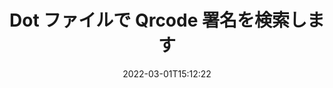 ---
############################# Static ############################
layout: "auto-gen-signature"
date: 2022-03-01T15:12:22
draft: false
operation: Search
signaturetype: Qrcode
fileformat: Dot
productName: .NET
lang: ja
productCode: net
otherformats: pdf doc docx docm dot dotm dotx odt ott rtf xls xlsx xlsm xlsb csv ods ots xltx xltm ppt pptx pps ppsx odp otp potx potm pptm ppsm png jpg bmp gif tiff svg webp wmf
breadcrumb: Search Qrcode signatures at Dot with C#

############################# Head ############################
head_title: "C# の Dot ファイルで Qrcode 署名を検索します"
head_description: "数行のコードを使用して Dot ファイル内の Qrcode 署名を検索するには、.NET を使用します。"

############################# Header ############################
title: "Dot ファイルで Qrcode 署名を検索します"
description: ".NET ネイティブ API により、署名済みの Dot ファイルで Qrcode 署名を検索できます。数行のコードを使用して、Dot ドキュメント内で高度な電子署名検索を実行します。"
bg_image: "https://cms.admin.containerize.com/templates/aspose/App_Themes/V3/images/bg/header1.png"
bg_overlay: false
button:
    enable: true

############################# SubMenu ############################
submenu:
    enable: true

    left:
        img_alt: "GroupDocs.Signature for .NET"
        image: "https://cms.admin.containerize.com/templates/groupdocs/images/product-logos/90x90-noborder/groupdocsature-net.png"
        product: "GroupDocs.Signature"
        platform: ".NET"



############################# About ############################
about:
    enable: true
    title: "GroupDocs.Signature for .NET API について"
    content: |
        [GroupDocs.Signature for .NET](https://products.groupdocs.com/signature/net/) は、テキスト、画像、デジタル証明書、バーコード、QR コード、スタンプ、メタデータなどのさまざまな署名タイプを使用してドキュメントを処理するための .NET API を提供します。ユーザーは、PDF、MS Word ドキュメント、MS Excel ワークブック、MS PowerPoint プレゼンテーション、Adobe Photoshop ファイル、およびさまざまな画像形式内の電子署名を追加、削除、更新、検証、または検索でき、必要に応じて署名プロパティをカスタマイズするための追加サポートを利用できます。
    

############################# Steps ############################
steps:
    enable: true
    title_left: "Dot で Qrcode 署名を検索する方法"
    content_left: |
        [GroupDocs.Signature for .NET](https://products.groupdocs.com/signature/net/) を使用すると、いくつかの簡単な手順を実装することで、.NET の開発者がアプリケーションから Dot ファイル内の Qrcode 署名を簡単に検索できるようになります。
        
        * Signature クラスの新しいインスタンスを作成し、ソース ドキュメント パスをコンストラクター パラメーターとして渡します。
        * 要件に従って SearchOptions オブジェクトをインスタンス化し、検索オプションを指定します。
        * Signature クラス インスタンスの Search メソッドを呼び出し、SearchOptions を渡します。
        * 要求に応じて検索結果を処理します。

    title_right: "System Requirements"
    content_right: |
        GroupDocs.Signature for .NET は、すべての主要なプラットフォームとオペレーティング システムでサポートされています。以下のコードを実行する前に、システムに次の前提条件がインストールされていることを確認してください。

        * オペレーティング システム: Microsoft Windows、Linux、MacOS
        * 開発環境: Microsoft Visual Studio, Xamarin, MonoDevelop
        * Frameworks: .NET Framework, .NET Standard, .NET Core, Mono
        * [Nuget](https://www.nuget.org/packages/groupdocs.signature) から GroupDocs.Signature for .NET の最新バージョンをダウンロードします
         
    code: |
        ```csharp    
                
        // Set up input Dot file
        string filePath = "input.dot";

        // Instantiate Signature for input file
        using (GroupDocs.Signature.Signature signature = new GroupDocs.Signature.Signature(filePath))
        {
                //Create search options
                QrCodeSearchOptions options = new QrCodeSearchOptions()
                {
                    // specify special pages to search on 
                    AllPages = false,
                    // single page number
                    PageNumber = 1,
                    // set up text match type
                    MatchType = TextMatchType.Contains,
                    // specify text pattern to search
                    Text = "Text signature",
                    // return  Qrcode images for processing
                    ReturnContent = true,
                    // set up type of returned  Qrcode images
                    ReturnContentType = FileType.PNG
                };

                // search for Qrcode signatures in Dot document
                List<QrCodeSignature> signatures = signature.Search<QrCodeSignature>(options);

                // process signatures which were found                
                foreach (QrCodeSignature item in signatures)
                {
                    //...
                }
        }

        ```

############################# Demos ############################
demos:
    enable: true
    title: "Qrcode 署名による署名 ライブ デモ"
    content: |
       [GroupDocs.Signature App](https://products.groupdocs.app/signature/family) Web サイトにアクセスして、Dot ファイルにさまざまな電子署名を今すぐ追加してください。

        
############################# More Formats ############################
more_formats:
    enable: true
    title: "C# を使用して、他の Qrcode 署名を検索します"
    content: |
        "電子署名は、さまざまなドキュメントを検索します。以下に示すように、一般的なファイル形式のいずれかから署名を見つけます。"
    format: 
           
       
back_to_top:
    enable: true
---